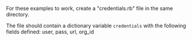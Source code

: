 
For these examples to work, create a "credentials.rb" file in the same directory.

The file should contain a dictionary variable ```credentials``` with the following fields defined: user, pass, url, org_id

